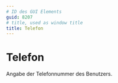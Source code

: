 ```yaml
---
# ID des GUI Elements
guid: 8207
# title, used as window title
title: Telefon
---
```


# Telefon

Angabe der Telefonnummer des Benutzers.

